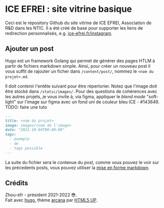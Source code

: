 # ICE EFREI : site vitrine basique

Ceci est le répository Github du site vitrine de ICE EFREI, Association de R&D dans les NTIC. Il a été créé de base
pour supporter les liens de redirection personnalisés, e.g. [ice-efrei.fr/instagram](https://ice-efrei.fr/instagram).

## Ajouter un post
Hugo est un framework Golang qui permet de générer des pages HTLM à partir de fichiers markdown simple. Ainsi, pour 
créer un nouveau post il vous suffit de rajouter un ficher dans `/content/post/`, nommez le `<nom du projet>.md`. 

Il doit contenir l'entête suivant pour être répertorier. Notez que l'image doit être stocké dans `/static/images/`. 
Pour des questions de cohérences avec les autres projets, je vous invite à, via figma, appliquer le _blend mode_ 
"soft-light" sur l'image sur figma avec un fond uni de couleur bleu ICE - #143649. TODO: faire une tuto
```markdown
---
title: <nom du projet>
image: images/<nom de l'image>
date: "2021-10-04T00:00:00"
tags:
  - exemple
  - de
  - tags possible
---
```

La suite du fichier sera le contenue du post, comme vous pouvez le voir sur les précedents posts, vous pouvez utiliser
la [mise en forme markdown](https://fr.wikipedia.org/wiki/Markdown).

## Crédits
Zhou-efr - président 2021-2022 😎.  
Fait avec [hugo](https://gohugo.io/), thème [arcana](https://github.com/half-duplex/hugo-arcana) par 
[HTML5 UP](https://html5up.net).